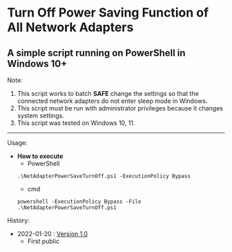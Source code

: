 # Turn Off Power Saving Function of All Network Adapters
## A simple script running on PowerShell in Windows 10+

Note:
1. This script works to batch **SAFE** change the settings so that the connected network adapters do not enter sleep mode in Windows.
2. This script must be run with administrator privileges because it changes system settings.
5. This script was tested on Windows 10, 11.

---

Usage:
* **How to execute**
   * PowerShell
   ```
   .\NetAdapterPowerSaveTurnOff.ps1 -ExecutionPolicy Bypass
   ```
   * cmd
   ```
   powershell -ExecutionPolicy Bypass -File .\NetAdapterPowerSaveTurnOff.ps1
   ```

History:
- 2022-01-20 : [Version 1.0](NetAdapterPowerSaveTurnOff.ps1)
   - First public
